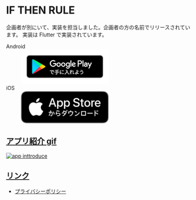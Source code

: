 # IF THEN RULE

企画者が別にいて、実装を担当しました。企画者の方の名前でリリースされています。
実装は Flutter で実装されています。

<dl>
  <dt>Android</dt>
  <dd><a href="https://play.google.com/store/apps/details?id=net.deshiapp.if_then_app"><img src="../../assets/images/google-play-badge.png" width=240 /></a></dd>
  <dt>iOS</dt>
  <dd><a href="https://apps.apple.com/jp/app/id1495975400"><img src="../../assets/images/Download_on_the_App_Store_Badge_JP_RGB_blk_100317.svg" width=240></img></dd>
</dl>

## アプリ紹介 gif

![app inttroduce](./gif/app_intro.gif)

## リンク

- [プライバシーポリシー](https://syobo-n.blog/if-then-rule-app-privacy-policy/)
